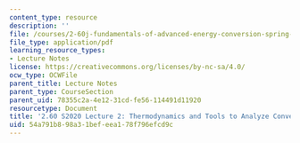 ```yaml
---
content_type: resource
description: ''
file: /courses/2-60j-fundamentals-of-advanced-energy-conversion-spring-2020/54a791b898a31befeea178f796efcd9c_MIT2_60s20_lec2.pdf
file_type: application/pdf
learning_resource_types:
- Lecture Notes
license: https://creativecommons.org/licenses/by-nc-sa/4.0/
ocw_type: OCWFile
parent_title: Lecture Notes
parent_type: CourseSection
parent_uid: 78355c2a-4e12-31cd-fe56-114491d11920
resourcetype: Document
title: '2.60 S2020 Lecture 2: Thermodynamics and Tools to Analyze Conversion Efficiency'
uid: 54a791b8-98a3-1bef-eea1-78f796efcd9c
---
```

